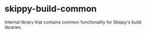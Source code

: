 # skippy-build-common

Internal library that contains common functionality for Skippy's build libraries.
